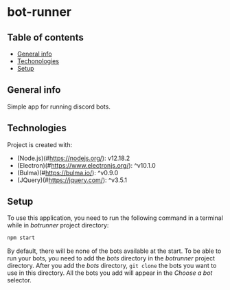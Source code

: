 # bot-runner
## Table of contents
* [General info](#general-info)
* [Techonologies](#technologies)
* [Setup](#setup)

## General info
Simple app for running discord bots.

## Technologies
Project is created with:
* (Node.js)(#https://nodejs.org/): v12.18.2
* (Electron)(#https://www.electronjs.org/): ^v10.1.0
* (Bulma)(#https://bulma.io/): ^v0.9.0
* (JQuery)(#https://jquery.com/): ^v3.5.1

## Setup
To use this application, you need to run the following command in a terminal while in *botrunner* project directory:
```js
npm start
```

By default, there will be none of the bots available at the start. To be able to run your bots, you need to add the *bots* directory in the *botrunner* project directory.
After you add the *bots* directory, ```git clone``` the bots you want to use in this directory. All the bots you add will appear in the *Choose a bot* selector.
